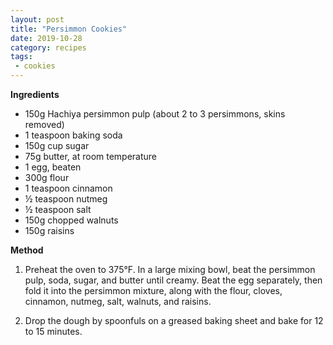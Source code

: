```yaml
---
layout: post
title: "Persimmon Cookies"
date: 2019-10-28
category: recipes
tags:
 - cookies
---
```



**Ingredients**

* 150g Hachiya persimmon pulp (about 2 to 3 persimmons, skins removed)
* 1 teaspoon baking soda
* 150g cup sugar
* 75g butter, at room temperature
* 1 egg, beaten
* 300g flour
* 1 teaspoon cinnamon
* ½ teaspoon nutmeg
* ½ teaspoon salt
* 150g chopped walnuts
* 150g raisins

**Method**

1. Preheat the oven to 375°F. In a large mixing bowl, beat the persimmon pulp, soda, sugar, and butter until creamy. Beat the egg separately, then fold it into the persimmon mixture, along with the flour, cloves, cinnamon, nutmeg, salt, walnuts, and raisins.

2. Drop the dough by spoonfuls on a greased baking sheet and bake for 12 to 15 minutes.
